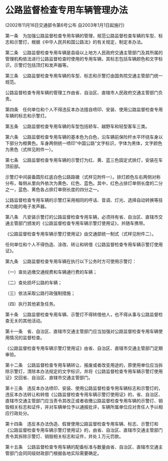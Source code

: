 # 公路监督检查专用车辆管理办法

(2002年11月16日交通部令第6号公布 自2003年1月1日起施行)


第一条　为加强公路监督检查专用车辆的管理，规范公路监督检查车辆的车型、标志和示警灯，根据《中华人民共和国公路法》的有关规定，制定本办法。

第二条　公路监督检查专用车辆是县级以上地方人民政府交通主管部门及其所属的管理机构依法进行公路监督检查时使用的专用车辆，其标志包括车辆颜色和文字标识，示警灯包括顶灯和发声器等。

第三条　公路监督检查专用车辆的车型、标志和示警灯由国务院交通主管部门统一规范。

公路监督检查专用车辆的管理工作由省、自治区、直辖市人民政府交通主管部门负责。

第四条　任何单位和个人不得违反本办法擅自喷印、安装、使用公路监督检查专用车辆的标志和示警灯。

第五条　公路监督检查专用车辆的车型包括轿车、越野车和轻型客车三类。

第六条　公路监督检查专用车辆的基本色为白色，沿车辆前保险杆水平环绕车身以下部分为橙黄色。车身两侧统一喷印“中国公路”文字标识，字体为黑体，文字颜色为黑色（式样见附件一）。

第七条　公路监督检查专用车辆的示警灯为红、黄、蓝三色固定式排灯，安装在车顶前部。

示警灯中间装备圆形红底白色公路路徽（式样见附件一）。排灯颜色左右两侧对称分布，每侧从里向外依次为黄色、红色、蓝色。其中，红色占排灯单侧长度的二分之一，蓝色、黄色各占排灯单侧长度的四分之一。

公路监督检查专用车辆的示警灯采用相同的呼话、音调、灯光、选择自动转换等技术功能的电子发声器。

第八条　凡安装示警灯的公路监督检查专用车辆，必须持有省、自治区、直辖市交通主管部门颁发的《公路监督检查专用车辆示警灯使用证》，并随车携带。

《公路监督检查专用车辆示警灯使用证》由交通部统一制式（式样见附件二）。

任何单位和个人不得伪造、涂改、转让和转借《公路监督检查专用车辆示警灯使用证》。

第九条　公路监督检查专用车辆在执行以下公务时方可使用示警灯：

（一）查处逃缴交通规费和车辆通行费的车辆；

（二）查处损坏公路的车辆；

（三）依法采取公路行政强制措施；

（四）执行其他紧急任务。

第十条　公路监督检查专用车辆、示警灯不得转借他人，也不得从事与公路监督检查无关的其他活动。

第十一条　省、自治区、直辖市交通主管部门应当加强对公路监督检查专用车辆使用情况的监督检查。

《公路监督检查专用车辆示警灯使用证》由省、自治区、直辖市交通主管部门定期审验。

第十二条　公路监督检查专用车辆转让、报废或者改变用途的，原使用单位应当拆除示警灯，清除本办法规定的文字标识，并将《公路监督检查专用车辆示警灯使用证》交回省、自治区、直辖市交通主管部门。

第十三条　违反本办法喷印、安装、使用公路监督检查专用车辆标志和示警灯的，违反本办法转让和转借《公路监督检查专用车辆示警灯使用证》的，省、自治区、直辖市交通主管部门应当责令其改正或者收缴公路监督检查专用车辆的示警灯、销毁相关标志和证件，并对车辆单位予以通报批评，车辆所属单位应对责任人予以相应行政处分。

第十四条　违反本办法伪造、假冒使用公路监督检查专用车辆、标志、示警灯和《公路监督检查专用车辆示警灯使用证》的，由省、自治区、直辖市交通主管部门责令其拆除示警灯、销毁相关标志和证件，并处１万元罚款。

第十五条　公路监督检查专用车辆的配备标准与数量由省、自治区、直辖市交通主管部门会同同级财政部门根据各地实际需要确定。